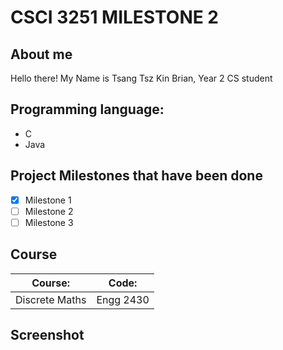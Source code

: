 # CSCI 3251 MILESTONE 2
## About me 
Hello there! My Name is Tsang Tsz Kin Brian, Year 2 CS student

## Programming language:
* C
* Java

## Project Milestones that have been done 
- [x] Milestone 1
- [ ] Milestone 2
- [ ] Milestone 3
## Course 
Course:|Code:
------------ |------------
Discrete Maths| Engg 2430

## Screenshot
